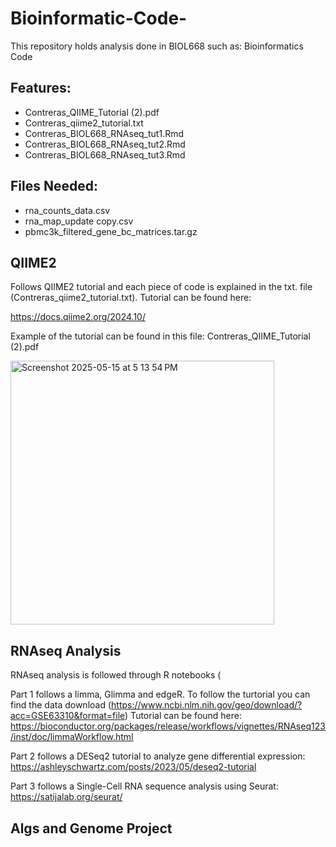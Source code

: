 # Bioinformatic-Code-
This repository holds analysis done in BIOL668 such as: Bioinformatics Code 

## Features:
* Contreras_QIIME_Tutorial (2).pdf
* Contreras_qiime2_tutorial.txt
* Contreras_BIOL668_RNAseq_tut1.Rmd
* Contreras_BIOL668_RNAseq_tut2.Rmd
* Contreras_BIOL668_RNAseq_tut3.Rmd

## Files Needed: 
* rna_counts_data.csv
* rna_map_update copy.csv
* pbmc3k_filtered_gene_bc_matrices.tar.gz

## QIIME2
Follows QIIME2 tutorial and each piece of code is explained in the txt. file (Contreras_qiime2_tutorial.txt). 
Tutorial can be found here:

 https://docs.qiime2.org/2024.10/

 Example of the tutorial can be found in this file: Contreras_QIIME_Tutorial (2).pdf
 
<img width="422" alt="Screenshot 2025-05-15 at 5 13 54 PM" src="https://github.com/user-attachments/assets/392b27a2-bfb8-4e62-9d0b-39eea69342d4" />

 

## RNAseq Analysis
RNAseq analysis is followed through R notebooks (


Part 1 follows a limma, Glimma and edgeR. To follow the turtorial you can find the data download (https://www.ncbi.nlm.nih.gov/geo/download/?acc=GSE63310&format=file)
Tutorial can be found here: https://bioconductor.org/packages/release/workflows/vignettes/RNAseq123/inst/doc/limmaWorkflow.html

Part 2 follows a DESeq2 tutorial to analyze gene differential expression:
https://ashleyschwartz.com/posts/2023/05/deseq2-tutorial

Part 3 follows a Single-Cell RNA sequence analysis using Seurat:
https://satijalab.org/seurat/





## Algs and Genome Project
